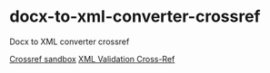 # docx-to-xml-converter-crossref
Docx to XML converter crossref

[Crossref sandbox](https://test.crossref.org/servlet/reports)
[XML Validation Cross-Ref](https://www.crossref.org/XSDParse)